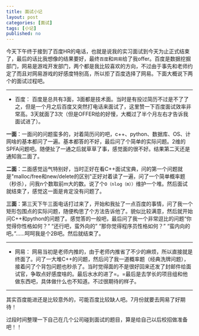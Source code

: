 ```yaml
---
title: 面试小记
layout: post
categories: [面试]
tags: [小记]
published: no
---
```


今天下午终于接到了百度HR的电话，也就是说我的实习面试到今天为止正式结束了，最后的话比我想像的结果要好，最终`百度`和`网易`给了我offer。百度是数据挖掘部门，网易是游戏开发部门，两个都是我比较喜欢的方向，不过由于事先和老师约定了而且对网易游戏的好感度特别高，所以拒了百度选择了网易。下面大概说下两个的面试过程吧。

-----

* 百度： 百度是总共有3面，3面都是技术面。当时是有投过简历不过是不了了之，但是一个月之后百度又突然打电话来面试了，这里赞一下百度面试效率非常高。3天就面了3次（但是OFFER给的好慢，大概过了半个月左右才告诉我面试进了）。

**一面**：一面问的问题蛮多的，对着简历问的吧，c++、python、数据库、OS、计网啥的基本都问了一遍。基本都答的不好，最后问了个简单的实际问题。2维的SPFA问题吧。随便扯了一通之后就草草了事，感觉面的很不好。结果第二天还是通知我二面了。

**二面**：二面感觉运气特别好，当时正好在看C++面试宝典，问的第一个问题就是"malloc/free和new/delete的区别"正好对着读了一遍，问了一个简单概率题（秒杀），问我n个数取前m大的数。说了个`O（nlog（m））`维护一个堆。然后面试就结束了，感觉这一面是肯定没有问题了。

**三面**：第三天下午三面电话打过来了，开始和我扯了一点百度的事情，问了我一个矩形包围点的实际问题，随便构思了个方法告诉他了。貌似比较满意，然后就开始问C++和python的问题了。感觉答的一般吧，最后问了我一个非常逗比的问题“你觉得你性格如何？” “还行吧，蛮外向的” “那你觉得程序员性格如何？” “蛮内向的吧。”……呵呵我是个2B吧。然后就结束了。

-----

* 网易： 网易当初是老师内推的，由于老师内推省了不少的麻烦，所以直接就是终面了。问了一大堆C++的问题，然后问了我一道概率题（经典洗牌问题），接着问了个背包问题也秒杀了。当时觉得面的不是很好回来还发了封邮件给面试官，争取点好感度啥的。最后水水的进了=。=最后是去学长的项目组和他做东西吧，具体做什么也不知道。不过很期待的样子。

-----

其实百度能进还是比较意外的，可能百度比较缺人吧。7月份就要去网易了好期待！

过段时间整理一下自己在几个公司碰到面试的题目，算是给自己以后校招做准备吧！！


